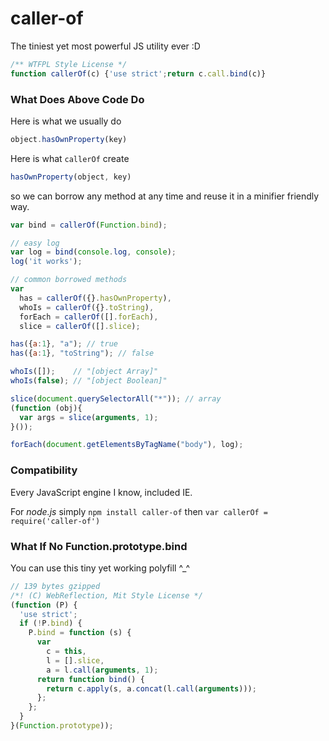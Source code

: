 caller-of
=========

The tiniest yet most powerful JS utility ever :D

```JavaScript
/** WTFPL Style License */
function callerOf(c) {'use strict';return c.call.bind(c)}
```

### What Does Above Code Do
Here is what we usually do
```JavaScript
object.hasOwnProperty(key)
```
Here is what `callerOf` create
```JavaScript
hasOwnProperty(object, key)
```
so we can borrow any method at any time and reuse it in a minifier friendly way.

```JavaScript
var bind = callerOf(Function.bind);

// easy log
var log = bind(console.log, console);
log('it works');

// common borrowed methods
var
  has = callerOf({}.hasOwnProperty),
  whoIs = callerOf({}.toString),
  forEach = callerOf([].forEach),
  slice = callerOf([].slice);

has({a:1}, "a"); // true
has({a:1}, "toString"); // false

whoIs([]);    // "[object Array]"
whoIs(false); // "[object Boolean]"

slice(document.querySelectorAll("*")); // array
(function (obj){
  var args = slice(arguments, 1);
}());

forEach(document.getElementsByTagName("body"), log);
```

### Compatibility
Every JavaScript engine I know, included IE.

For *node.js* simply `npm install caller-of` then `var callerOf = require('caller-of')`

### What If No Function.prototype.bind
You can use this tiny yet working polyfill ^_^
```JavaScript
// 139 bytes gzipped
/*! (C) WebReflection, Mit Style License */
(function (P) {
  'use strict';
  if (!P.bind) {
    P.bind = function (s) {
      var
        c = this,
        l = [].slice,
        a = l.call(arguments, 1);
      return function bind() {
        return c.apply(s, a.concat(l.call(arguments)));
      };
    };
  }
}(Function.prototype));
```